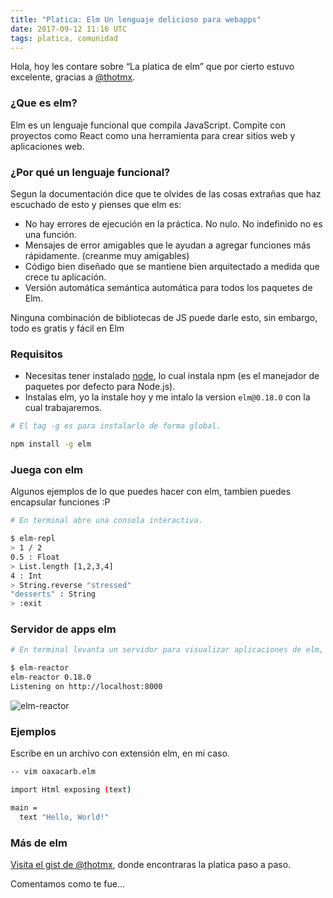 ```yaml
---
title: "Platica: Elm Un lenguaje delicioso para webapps"
date: 2017-09-12 11:16 UTC
tags: platica, comunidad
---
```


Hola, hoy les contare sobre “La platica de elm” que por cierto estuvo excelente, gracias a [@thotmx](https://github.com/thotmx).

### ¿Que es elm?

Elm es un lenguaje funcional que compila JavaScript. Compite con proyectos como React como una herramienta para crear sitios web y aplicaciones web.

### ¿Por qué un lenguaje funcional?

Segun la documentación dice que te olvides de las cosas extrañas que haz escuchado de esto y pienses que elm es:

* No hay errores de ejecución en la práctica. No nulo. No indefinido no es una función.
* Mensajes de error amigables que le ayudan a agregar funciones más rápidamente. (creanme muy amigables)
* Código bien diseñado que se mantiene bien arquitectado a medida que crece tu aplicación.
* Versión automática semántica automática para todos los paquetes de Elm.

Ninguna combinación de bibliotecas de JS puede darle esto, sin embargo, todo es gratis y fácil en Elm

### Requisitos
* Necesitas tener instalado [node](https://nodejs.org/es/download/), lo cual instala npm (es el manejador de paquetes por defecto para Node.js).
* Instalas elm, yo la instale hoy y me intalo la version ```elm@0.18.0``` con la cual trabajaremos.

~~~bash
# El tag -g es para instalarlo de forma global.

npm install -g elm
~~~

### Juega con elm

Algunos ejemplos de lo que puedes hacer con elm, tambien puedes encapsular funciones :P

~~~bash
# En terminal abre una consola interactiva.

$ elm-repl
> 1 / 2
0.5 : Float
> List.length [1,2,3,4]
4 : Int
> String.reverse "stressed"
"desserts" : String
> :exit

~~~

### Servidor de apps elm
~~~bash
# En terminal levanta un servidor para visualizar aplicaciones de elm, donde las devuelve compiladas y listas para probar.

$ elm-reactor
elm-reactor 0.18.0
Listening on http://localhost:8000
~~~

![elm-reactor](../images/2017/0912/elm-reactor.png "elm-reactor")

### Ejemplos

Escribe en un archivo con extensión elm, en mi caso.

~~~bash
-- vim oaxacarb.elm

import Html exposing (text)

main =
  text "Hello, World!"

~~~


### Más de elm

[Visita el gist de @thotmx](https://gist.github.com/thotmx/f0b0a1b5b97ccb4d8f301d482a366fb8/revisions), donde encontraras la platica paso a paso.

Comentamos como te fue...
